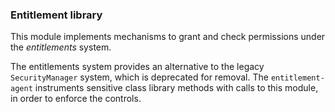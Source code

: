 ### Entitlement library

This module implements mechanisms to grant and check permissions under the _entitlements_ system.

The entitlements system provides an alternative to the legacy `SecurityManager` system, which is deprecated for removal.
The `entitlement-agent` instruments sensitive class library methods with calls to this module, in order to enforce the controls.


